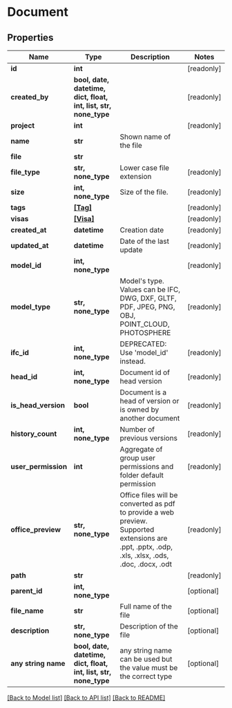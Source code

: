 # Document


## Properties
Name | Type | Description | Notes
------------ | ------------- | ------------- | -------------
**id** | **int** |  | [readonly] 
**created_by** | **bool, date, datetime, dict, float, int, list, str, none_type** |  | [readonly] 
**project** | **int** |  | [readonly] 
**name** | **str** | Shown name of the file | 
**file** | **str** |  | 
**file_type** | **str, none_type** | Lower case file extension | [readonly] 
**size** | **int, none_type** | Size of the file. | [readonly] 
**tags** | [**[Tag]**](Tag.md) |  | [readonly] 
**visas** | [**[Visa]**](Visa.md) |  | [readonly] 
**created_at** | **datetime** | Creation date | [readonly] 
**updated_at** | **datetime** | Date of the last update | [readonly] 
**model_id** | **int, none_type** |  | [readonly] 
**model_type** | **str, none_type** | Model&#39;s type. Values can be IFC, DWG, DXF, GLTF, PDF, JPEG, PNG, OBJ, POINT_CLOUD, PHOTOSPHERE | [readonly] 
**ifc_id** | **int, none_type** | DEPRECATED: Use &#39;model_id&#39; instead. | [readonly] 
**head_id** | **int, none_type** | Document id of head version | [readonly] 
**is_head_version** | **bool** | Document is a head of version or is owned by another document | [readonly] 
**history_count** | **int, none_type** | Number of previous versions | [readonly] 
**user_permission** | **int** | Aggregate of group user permissions and folder default permission | [readonly] 
**office_preview** | **str, none_type** | Office files will be converted as pdf to provide a web preview. Supported extensions are .ppt, .pptx, .odp, .xls, .xlsx, .ods, .doc, .docx, .odt | [readonly] 
**path** | **str** |  | [readonly] 
**parent_id** | **int, none_type** |  | [optional] 
**file_name** | **str** | Full name of the file | [optional] 
**description** | **str, none_type** | Description of the file | [optional] 
**any string name** | **bool, date, datetime, dict, float, int, list, str, none_type** | any string name can be used but the value must be the correct type | [optional]

[[Back to Model list]](../README.md#documentation-for-models) [[Back to API list]](../README.md#documentation-for-api-endpoints) [[Back to README]](../README.md)


